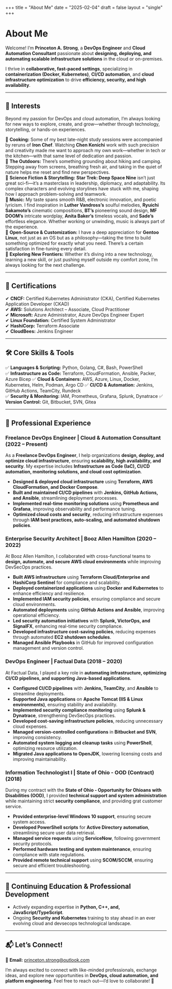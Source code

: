 +++
title = "About Me"
date = "2025-02-04"
draft = false
layout = "single"
+++

# About Me  

Welcome! I’m **Princeton A. Strong**, a **DevOps Engineer** and **Cloud Automation Consultant** passionate about **designing, deploying, and automating scalable infrastructure solutions** in the cloud or on-premises.   

I thrive in **collaborative, fast-paced settings**, specializing in **containerization (Docker, Kubernetes)**, **CI/CD automation**, and **cloud infrastructure optimization** to drive **efficiency, security, and high availability**.

---

## 🌟 Interests  

Beyond my passion for DevOps and cloud automation, I’m always looking for new ways to explore, create, and grow—whether through technology, storytelling, or hands-on experiences.  

🥘 **Cooking:** Some of my best late-night study sessions were accompanied by reruns of **Iron Chef**. Watching **Chen Kenichi** work with such precision and creativity made me want to approach my own work—whether in tech or the kitchen—with that same level of dedication and passion.  
🌲 **The Outdoors:** There’s something grounding about hiking and camping. Stepping away from screens, breathing fresh air, and taking in the quiet of nature helps me reset and find new perspectives.  
🖖 **Science Fiction & Storytelling:** **Star Trek: Deep Space Nine** isn’t just great sci-fi—it’s a masterclass in leadership, diplomacy, and adaptability. Its complex characters and evolving storylines have stuck with me, shaping how I approach problem-solving and teamwork.  
🎵 **Music:** My taste spans smooth R&B, electronic innovation, and poetic lyricism. I find inspiration in **Luther Vandross’s** soulful melodies, **Ryuichi Sakamoto’s** cinematic compositions, **BT’s** pioneering sound design, **MF DOOM’s** intricate wordplay, **Anita Baker’s** timeless vocals, and **Sade’s** effortless elegance. Whether working or unwinding, music is always part of the experience.  
🐧 **Open-Source & Customization:** I have a deep appreciation for **Gentoo Linux**, not just as an OS but as a philosophy—taking the time to build something optimized for exactly what you need. There’s a certain satisfaction in fine-tuning every detail.  
🚀 **Exploring New Frontiers:** Whether it’s diving into a new technology, learning a new skill, or just pushing myself outside my comfort zone, I’m always looking for the next challenge.  


---

## 📜 Certifications  

✔ **CNCF:** Certified Kubernetes Administrator (CKA), Certified Kubernetes Application Developer (CKAD)  
✔ **AWS:** Solutions Architect – Associate, Cloud Practitioner  
✔ **Microsoft:** Azure Administrator, Azure DevOps Engineer Expert  
✔ **Linux Foundation:** Certified System Administrator  
✔ **HashiCorp:** Terraform Associate  
✔ **CloudBees:** Jenkins Engineer  

---

## 🛠 Core Skills & Tools  

✅ **Languages & Scripting:** Python, Golang, C#, Bash, PowerShell  
✅ **Infrastructure as Code:** Terraform, CloudFormation, Ansible, Packer, Azure Bicep
✅ **Cloud & Containers:** AWS, Azure, Linux, Docker, Kubernetes, Helm, Podman, Argo CD
✅ **CI/CD & Automation:** Jenkins, GitHub Actions, TeamCity, Rundeck  
✅ **Security & Monitoring:** IAM, Prometheus, Grafana, Splunk, Dynatrace
✅ **Version Control:** Git, Bitbucket, SVN, Gitea

---

## 💼 Professional Experience  

### **Freelance DevOps Engineer | Cloud & Automation Consultant** (2022 – Present)  

As a **Freelance DevOps Engineer**, I help organizations **design, deploy, and optimize cloud infrastructure**, ensuring **scalability, high availability, and security**. My expertise includes **Infrastructure as Code (IaC), CI/CD automation, monitoring solutions, and cloud cost optimization**.

- **Designed & deployed cloud infrastructure** using **Terraform, AWS CloudFormation, and Docker Compose**.  
- **Built and maintained CI/CD pipelines** with **Jenkins, GitHub Actions, and Ansible**, streamlining deployment processes.  
- **Implemented real-time monitoring solutions** using **Prometheus and Grafana**, improving observability and performance tuning.  
- **Optimized cloud costs and security**, reducing infrastructure expenses through **IAM best practices, auto-scaling, and automated shutdown policies**.  
 
### **Enterprise Security Architect | Booz Allen Hamilton** (2020 – 2022)  

At Booz Allen Hamilton, I collaborated with cross-functional teams to **design, automate, and secure AWS cloud environments** while improving DevSecOps practices.

- **Built AWS infrastructure** using **Terraform Cloud/Enterprise and HashiCorp Sentinel** for compliance and scalability.  
- **Deployed containerized applications** using **Docker and Kubernetes** to enhance efficiency and resilience.  
- **Implemented IAM security policies**, ensuring compliance and secure cloud environments.  
- **Automated deployments** using **GitHub Actions and Ansible**, improving operational efficiency.  
- **Led security automation initiatives** with **Splunk, VictorOps, and SignalFX**, enhancing real-time security compliance.  
- **Developed infrastructure cost-saving policies**, reducing expenses through automated **EC2 shutdown schedules**.  
- **Managed Ansible Playbooks** in GitHub for improved configuration management and version control.  

### **DevOps Engineer | Factual Data** (2018 – 2020)  

At Factual Data, I played a key role in **automating infrastructure, optimizing CI/CD pipelines, and supporting Java-based applications**.

- **Configured CI/CD pipelines** with **Jenkins, TeamCity**, and **Ansible** to streamline deployments.  
- **Supported Java applications** on **Apache Tomcat (IIS & Linux environments)**, ensuring stability and availability.  
- **Implemented security compliance monitoring** using **Splunk & Dynatrace**, strengthening DevSecOps practices.  
- **Developed cost-saving infrastructure policies**, reducing unnecessary cloud expenses.  
- **Managed version-controlled configurations** in **Bitbucket and SVN**, improving consistency.  
- **Automated system logging and cleanup tasks** using **PowerShell**, optimizing resource utilization.  
- **Migrated Java applications to OpenJDK**, lowering licensing costs and improving maintainability.  

### **Information Technologist I | State of Ohio - OOD (Contract)** (2018)  

During my contract with the **State of Ohio - Opportunity for Ohioans with Disabilities (OOD)**, I provided **technical support and system administration** while maintaining strict **security compliance**, and providing grat customer service. 

- **Provided enterprise-level Windows 10 support**, ensuring secure system access.  
- **Developed PowerShell scripts** for **Active Directory automation**, streamlining secure user data retrieval.  
- **Managed service requests** using **ServiceNow**, following government security protocols.  
- **Performed hardware testing and system maintenance**, ensuring compliance with state regulations.  
- **Provided remote technical support** using **SCOM/SCCM**, ensuring secure and efficient troubleshooting.  

---

## 📖 Continuing Education & Professional Development  

- Actively expanding expertise in **Python, C++, and, JavaScript/TypeScript**.  
- Ongoing **Security and Kubernetes** training to stay ahead in an ever evolving cloud and devsecops technological landscape.  

---
## 📬 Let’s Connect!  

📧 **Email:** [princeton.strong@outlook.com](mailto:princeton.strong@outlook.com)  

I’m always excited to connect with like-minded professionals, exchange ideas, and explore new opportunities in **DevOps, cloud automation, and platform engineering**. Feel free to reach out—I’d love to collaborate! 🚀  
